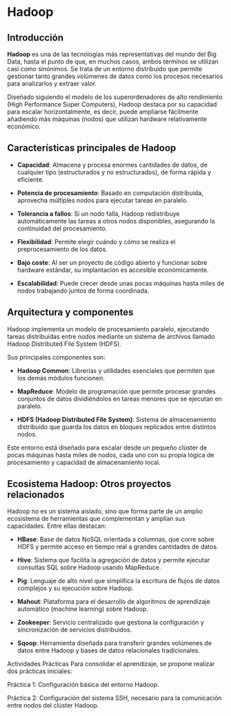 # Hadoop

## Introducción

**Hadoop** es una de las tecnologías más representativas del mundo del Big Data, hasta el punto de que, en muchos casos, ambos términos se utilizan casi como sinónimos. Se trata de un entorno distribuido que permite gestionar tanto grandes volúmenes de datos como los procesos necesarios para analizarlos y extraer valor.

Diseñado siguiendo el modelo de los superordenadores de alto rendimiento (High Performance Super Computers), Hadoop destaca por su capacidad para escalar horizontalmente, es decir, puede ampliarse fácilmente añadiendo más máquinas (nodos) que utilizan hardware relativamente económico.

## Características principales de Hadoop
- **Capacidad**: Almacena y procesa enormes cantidades de datos, de cualquier tipo (estructurados y no estructurados), de forma rápida y eficiente.

- **Potencia de procesamiento**: Basado en computación distribuida, aprovecha múltiples nodos para ejecutar tareas en paralelo.

- **Tolerancia a fallos**: Si un nodo falla, Hadoop redistribuye automáticamente las tareas a otros nodos disponibles, asegurando la continuidad del procesamiento.

- **Flexibilidad**: Permite elegir cuándo y cómo se realiza el preprocesamiento de los datos.

- **Bajo coste**: Al ser un proyecto de código abierto y funcionar sobre hardware estándar, su implantación es accesible económicamente.

- **Escalabilidad**: Puede crecer desde unas pocas máquinas hasta miles de nodos trabajando juntos de forma coordinada.

## Arquitectura y componentes
Hadoop implementa un modelo de procesamiento paralelo, ejecutando tareas distribuidas entre nodos mediante un sistema de archivos llamado Hadoop Distributed File System (HDFS).

Sus principales componentes son:

- **Hadoop Common**: Librerías y utilidades esenciales que permiten que los demás módulos funcionen.

- **MapReduce**: Modelo de programación que permite procesar grandes conjuntos de datos dividiéndolos en tareas menores que se ejecutan en paralelo.

- **HDFS (Hadoop Distributed File System)**: Sistema de almacenamiento distribuido que guarda los datos en bloques replicados entre distintos nodos.

Este entorno está diseñado para escalar desde un pequeño clúster de pocas máquinas hasta miles de nodos, cada uno con su propia lógica de procesamiento y capacidad de almacenamiento local.

## Ecosistema Hadoop: Otros proyectos relacionados
Hadoop no es un sistema aislado, sino que forma parte de un amplio ecosistema de herramientas que complementan y amplían sus capacidades. Entre ellas destacan:

- **HBase**: Base de datos NoSQL orientada a columnas, que corre sobre HDFS y permite acceso en tiempo real a grandes cantidades de datos.

- **Hive**: Sistema que facilita la agregación de datos y permite ejecutar consultas SQL sobre Hadoop usando MapReduce.

- **Pig**: Lenguaje de alto nivel que simplifica la escritura de flujos de datos complejos y su ejecución sobre Hadoop.

- **Mahout**: Plataforma para el desarrollo de algoritmos de aprendizaje automático (machine learning) sobre Hadoop.

- **Zookeeper**: Servicio centralizado que gestiona la configuración y sincronización de servicios distribuidos.

- **Sqoop**: Herramienta diseñada para transferir grandes volúmenes de datos entre Hadoop y bases de datos relacionales tradicionales.

Actividades Prácticas
Para consolidar el aprendizaje, se propone realizar dos prácticas iniciales:

Práctica 1: Configuración básica del entorno Hadoop.

Práctica 2: Configuración del sistema SSH, necesario para la comunicación entre nodos del clúster Hadoop.


